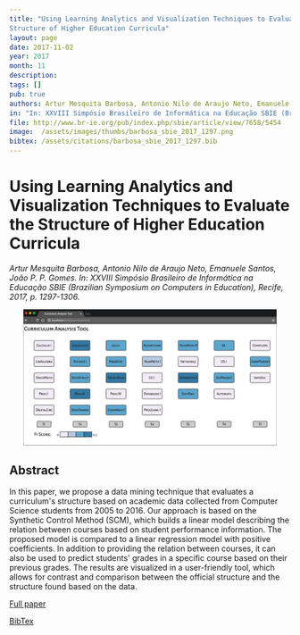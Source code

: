 ```yaml
---
title: "Using Learning Analytics and Visualization Techniques to Evaluate the
Structure of Higher Education Curricula" 
layout: page
date: 2017-11-02
year: 2017
month: 11
description:
tags: []
pub: true
authors: Artur Mesquita Barbosa, Antonio Nilo de Araujo Neto, Emanuele Santos, João P. P. Gomes
in: "In: XXVIII Simpósio Brasileiro de Informática na Educação SBIE (Brazilian Symposium on Computers in Education), Recife, p. 1297-1306"
file: http://www.br-ie.org/pub/index.php/sbie/article/view/7658/5454
image:  /assets/images/thumbs/barbosa_sbie_2017_1297.png
bibtex: /assets/citations/barbosa_sbie_2017_1297.bib
---
```


# Using Learning Analytics and Visualization Techniques to Evaluate the Structure of Higher Education Curricula

*Artur Mesquita Barbosa, Antonio Nilo de Araujo Neto, Emanuele Santos, João P. P. Gomes. In: XXVIII Simpósio Brasileiro de Informática na Educação SBIE (Brazilian Symposium on Computers in Education), Recife, 2017, p. 1297-1306.*

<center><img src="/assets/images/thumbs/barbosa_sbie_2017_1297.png" style="width: 90%;" /></center>

## Abstract

In this paper, we propose a data mining technique that evaluates a curriculum's structure based on academic data collected from Computer Science students from 2005 to 2016. Our approach is based on the Synthetic Control Method (SCM), which builds a linear model describing the relation between courses based on student performance information. The proposed model is compared to a linear regression model with positive coefficients. In addition to providing the relation between courses, it can also be used to predict students' grades in a specific course based on their previous grades. The results are visualized in a user-friendly tool, which allows for contrast and comparison between the official structure and the structure found based on the data.

[Full paper](http://www.br-ie.org/pub/index.php/sbie/article/view/7658/5454)

[BibTex](/assets/citations/barbosa_sbie_2017_1297.bib)